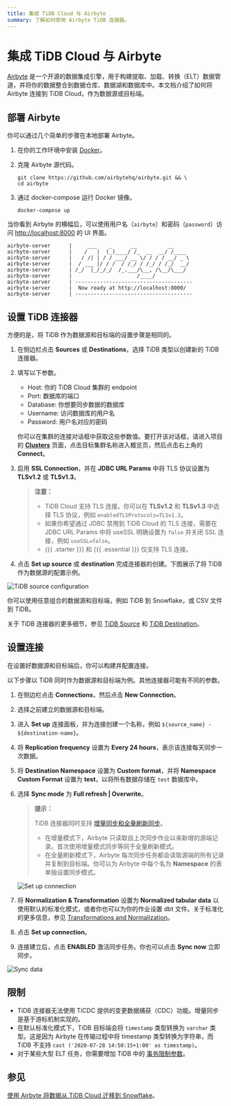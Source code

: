 ```yaml
---
title: 集成 TiDB Cloud 与 Airbyte
summary: 了解如何使用 Airbyte TiDB 连接器。
---
```


# 集成 TiDB Cloud 与 Airbyte

[Airbyte](https://airbyte.com/) 是一个开源的数据集成引擎，用于构建提取、加载、转换（ELT）数据管道，并将你的数据整合到数据仓库、数据湖和数据库中。本文档介绍了如何将 Airbyte 连接到 TiDB Cloud，作为数据源或目标端。

## 部署 Airbyte

你可以通过几个简单的步骤在本地部署 Airbyte。

1. 在你的工作环境中安装 [Docker](https://www.docker.com/products/docker-desktop)。

2. 克隆 Airbyte 源代码。

    ```shell
    git clone https://github.com/airbytehq/airbyte.git && \
    cd airbyte
    ```

3. 通过 docker-compose 运行 Docker 镜像。

    ```shell
    docker-compose up
    ```

当你看到 Airbyte 的横幅后，可以使用用户名（`airbyte`）和密码（`password`）访问 [http://localhost:8000](http://localhost:8000) 的 UI 界面。

```
airbyte-server      |     ___    _      __          __
airbyte-server      |    /   |  (_)____/ /_  __  __/ /____
airbyte-server      |   / /| | / / ___/ __ \/ / / / __/ _ \
airbyte-server      |  / ___ |/ / /  / /_/ / /_/ / /_/  __/
airbyte-server      | /_/  |_/_/_/  /_.___/\__, /\__/\___/
airbyte-server      |                     /____/
airbyte-server      | --------------------------------------
airbyte-server      |  Now ready at http://localhost:8000/
airbyte-server      | --------------------------------------
```

## 设置 TiDB 连接器

方便的是，将 TiDB 作为数据源和目标端的设置步骤是相同的。

1. 在侧边栏点击 **Sources** 或 **Destinations**，选择 TiDB 类型以创建新的 TiDB 连接器。

2. 填写以下参数。

    - Host: 你的 TiDB Cloud 集群的 endpoint
    - Port: 数据库的端口
    - Database: 你想要同步数据的数据库
    - Username: 访问数据库的用户名
    - Password: 用户名对应的密码

    你可以在集群的连接对话框中获取这些参数值。要打开该对话框，请进入项目的 [**Clusters**](https://tidbcloud.com/project/clusters) 页面，点击目标集群名称进入概览页，然后点击右上角的 **Connect**。

3. 启用 **SSL Connection**，并在 **JDBC URL Params** 中将 TLS 协议设置为 **TLSv1.2** 或 **TLSv1.3**。

    > **注意：**
    >
    > - TiDB Cloud 支持 TLS 连接。你可以在 **TLSv1.2** 和 **TLSv1.3** 中选择 TLS 协议，例如 `enabledTLSProtocols=TLSv1.2`。
    > - 如果你希望通过 JDBC 禁用到 TiDB Cloud 的 TLS 连接，需要在 JDBC URL Params 中将 useSSL 明确设置为 `false` 并关闭 SSL 连接，例如 `useSSL=false`。
    > - {{{ .starter }}} 和 {{{ .essential }}} 仅支持 TLS 连接。

4. 点击 **Set up source** 或 **destination** 完成连接器的创建。下图展示了将 TiDB 作为数据源的配置示例。

![TiDB source configuration](/media/tidb-cloud/integration-airbyte-parameters.jpg)

你可以使用任意组合的数据源和目标端，例如 TiDB 到 Snowflake，或 CSV 文件到 TiDB。

关于 TiDB 连接器的更多细节，参见 [TiDB Source](https://docs.airbyte.com/integrations/sources/tidb) 和 [TiDB Destination](https://docs.airbyte.com/integrations/destinations/tidb)。

## 设置连接

在设置好数据源和目标端后，你可以构建并配置连接。

以下步骤以 TiDB 同时作为数据源和目标端为例。其他连接器可能有不同的参数。

1. 在侧边栏点击 **Connections**，然后点击 **New Connection**。
2. 选择之前建立的数据源和目标端。
3. 进入 **Set up** 连接面板，并为连接创建一个名称，例如 `${source_name} - ${destination-name}`。
4. 将 **Replication frequency** 设置为 **Every 24 hours**，表示该连接每天同步一次数据。
5. 将 **Destination Namespace** 设置为 **Custom format**，并将 **Namespace Custom Format** 设置为 **test**，以将所有数据存储在 `test` 数据库中。
6. 选择 **Sync mode** 为 **Full refresh | Overwrite**。

    > **提示：**
    >
    > TiDB 连接器同时支持 [增量同步和全量刷新同步](https://airbyte.com/blog/understanding-data-replication-modes)。
    >
    > - 在增量模式下，Airbyte 只读取自上次同步作业以来新增的源端记录。首次使用增量模式同步等同于全量刷新模式。
    > - 在全量刷新模式下，Airbyte 每次同步任务都会读取源端的所有记录并复制到目标端。你可以为 Airbyte 中每个名为 **Namespace** 的表单独设置同步模式。

    ![Set up connection](/media/tidb-cloud/integration-airbyte-connection.jpg)

7. 将 **Normalization & Transformation** 设置为 **Normalized tabular data** 以使用默认的标准化模式，或者你也可以为你的作业设置 dbt 文件。关于标准化的更多信息，参见 [Transformations and Normalization](https://docs.airbyte.com/operator-guides/transformation-and-normalization/transformations-with-dbt)。
8. 点击 **Set up connection**。
9. 连接建立后，点击 **ENABLED** 激活同步任务。你也可以点击 **Sync now** 立即同步。

![Sync data](/media/tidb-cloud/integration-airbyte-sync.jpg)

## 限制

- TiDB 连接器无法使用 TiCDC 提供的变更数据捕获（CDC）功能。增量同步是基于游标机制实现的。
- 在默认标准化模式下，TiDB 目标端会将 `timestamp` 类型转换为 `varchar` 类型。这是因为 Airbyte 在传输过程中将 timestamp 类型转换为字符串，而 TiDB 不支持 `cast ('2020-07-28 14:50:15+1:00' as timestamp)`。
- 对于某些大型 ELT 任务，你需要增加 TiDB 中的 [事务限制参数](/develop/dev-guide-transaction-restraints.md#large-transaction-restrictions)。

## 参见

[使用 Airbyte 将数据从 TiDB Cloud 迁移到 Snowflake](https://www.pingcap.com/blog/using-airbyte-to-migrate-data-from-tidb-cloud-to-snowflake/)。